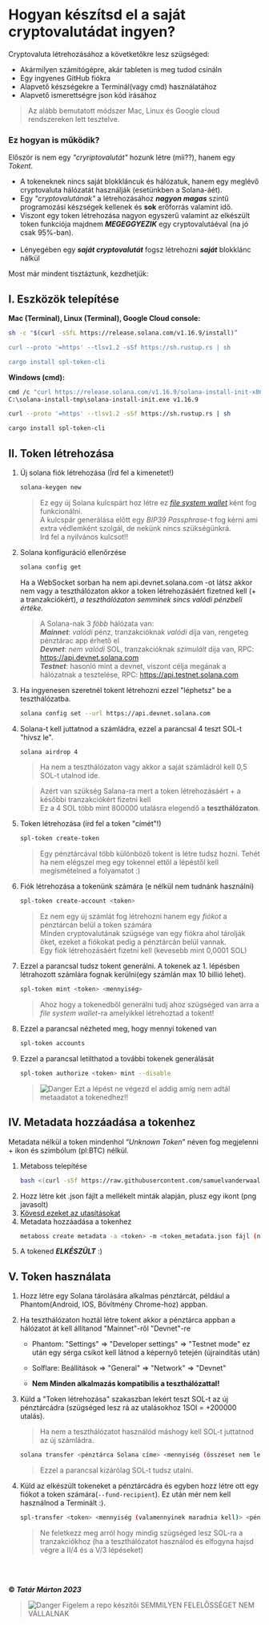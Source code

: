 # Hogyan készítsd el a saját cryptovalutádat ingyen?

Cryptovaluta létrehozásához a követketőkre lesz szügséged:
- Akármilyen számitógépre, akár tableten is meg tudod csináln
- Egy ingyenes GitHub fiókra
- Alapvető készségekre a Terminál(vagy cmd) használatához
- Alapvető ismerettségre json kód írásához
  
> Az alább bemutatott módszer Mac, Linux és Google cloud rendszereken lett tesztelve.

### Ez hogyan is működik?
Először is nem egy *"cryriptovalutát"* hozunk létre (mii??), hanem egy *Tokent*.
- A tokeneknek nincs saját blokkláncuk és hálózatuk, hanem egy meglévő cryptovaluta hálózatát használják (esetünkben a Solana-áét).
- Egy *"cryptovalutának"* a létrehozásához ***nagyon magas*** szintű programozási készségek kellenek és **sok** erőforrás valamint idő.
- Viszont egy token létrehozása nagyon egyszerű valamint az elkészült token funkciója majdnem ***MEGEGGYEZIK*** egy cryptovalutáéval (na jó csak 95%-ban). <br><br>
- Lényegében egy ***saját cryptovalutát*** fogsz létrehozni ***saját*** blokklánc nálkül

Most már mindent tisztáztunk, kezdhetjük:

 ## I. Eszközök telepítése
 
 **Mac (Terminal), Linux (Terminal), Google Cloud console:**
```bash
sh -c "$(curl -sSfL https://release.solana.com/v1.16.9/install)”

curl --proto '=https' --tlsv1.2 -sSf https://sh.rustup.rs | sh

cargo install spl-token-cli
```	
**Windows (cmd):**
```bash
cmd /c "curl https://release.solana.com/v1.16.9/solana-install-init-x86_64-pc-windows-msvc.exe --output C:\solana-install-tmp\solana-install-init.exe --create-dirs"    
C:\solana-install-tmp\solana-install-init.exe v1.16.9

curl --proto '=https' --tlsv1.2 -sSf https://sh.rustup.rs | sh

cargo install spl-token-cli
```

## II. Token létrehozása

1. Új solana fiók létrehozása (Írd fel a kimenetet!)
	```bash
	solana-keygen new
	```
 
 	> Ez egy új Solana kulcspárt hoz létre ez [*file system wallet*](https://docs.solana.com/wallet-guide/file-system-wallet) ként fog funkcionálni.<br>
  	> A kulcspár generálása előtt egy *BIP39 Passphrase*-t fog kérni ami extra védlemként szolgál, de nekünk nincs szükségünkrá.<br>
  	> Ird fel a nyilvános kulcsot!!

2. Solana konfiguráció ellenőrzése
	```bash
	solana config get
	```

	Ha a WebSocket sorban ha nem  api.devnet.solana.com -ot látsz akkor nem vagy a teszthálózaton akkor a token létrehozásáért fizetned kell (+ a tranzakciókért), *a teszthálózaton semminek sincs valódi pénzbeli értéke.*<br>

	> A Solana-nak 3 *föbb* hálózata van:<br>
 	> ***Mainnet***: *valódi* pénz, tranzakcióknak *valódi* díja van, rengeteg pénztárac app érhető el <br>
 	> ***Devnet***: *nem valódi* SOL, tranzakcióknak *szimulált* dija van, RPC: https://api.devnet.solana.com <br>
 	> ***Testnet***: hasonló mint a devnet, viszont célja megának a hálózatnak a tesztelése, RPC: https://api.testnet.solana.com <br>   

4. Ha ingyenesen szeretnél tokent létrehozni ezzel "léphetsz" be a teszthálózatba.
 	```bash  
  	solana config set --url https://api.devnet.solana.com
	```
5. Solana-t kell juttatnod a számládra, ezzel a parancsal 4 teszt SOL-t "hívsz le".
	```bash   
  	solana airdrop 4
	```
   > 	Ha nem a teszthálózaton vagy akkor a saját számládról kell 0,5 SOL-t utalnod ide.

   >	Azért van szükség Salana-ra mert a token létrehozásáért + a későbbi tranzakciókért fizetni kell<br>
   >	Ez a 4 SOL több mint 800000 utalásra elegendő a **teszthálózaton**.

6. Token létrehozása (írd fel a token "címét"!)
	```bash
	spl-token create-token
	```
 	> Egy pénztárcával több különböző tokent is létre tudsz hozni.
  	> Tehét ha nem elégszel meg egy tokennel ettől a lépéstől kell megismételned a folyamatot :)
  
7. Fiók létrehozása a tokenünk számára (e nélkül nem tudnánk használni)
	```bash  
	spl-token create-account <token>
	```
 	> Ez nem egy új számlát fog létrehozni hanem egy *fiókot* a pénztárcán belül a token számára <br>
  	> Minden cryptovalutának szügsége van egy fiókra ahol tárolják őket, ezeket a fiókokat pedig a pénztárcán belül vannak. <br>
  	> Egy fiók létrehozásáért fizetni kell (kevesebb mint 0,0001 SOL) <br>
  
8. Ezzel a parancsal tudsz tokent generálni. A tokenek az 1. lépésben létrahozott számlára fognak kerülni(egy számlán max 10 billió lehet).
	```bash   
	spl-token mint <token> <mennyiség>
	```
 	> Ahoz hogy a tokenedből generálni tudj ahoz szügséged van arra a *file system wallet*-ra amelyikkel létrehoztad a tokent!

9. Ezzel a parancsal nézheted meg, hogy mennyi tokened van
	```bash   
	spl-token accounts
	```
10. Ezzel a parancsal letilthatod a további tokenek generálását
	```bash   
	spl-token authorize <token> mint --disable
	```
	> <picture>
	>   <source media="(prefers-color-scheme: light)" srcset="https://raw.githubusercontent.com/Mqxx/GitHub-Markdown/main/blockquotes/badge/light-theme/danger.svg">
	>   <img alt="Danger" src="https://raw.githubusercontent.com/Mqxx/GitHub-Markdown/main/blockquotes/badge/dark-theme/danger.svg">
	> </picture>
 	> Ezt a lépést ne végezd el addig amíg nem adtál metaadatot a tokenedhez!!


## IV. Metadata hozzáadása a tokenhez
Metadata nélkül a token mindenhol “*Unknown Token*” néven fog megjelenni + ikon és szimbólum (pl:BTC) nélkül.

1. Metaboss telepítése
	```bash   
	bash <(curl -sSf https://raw.githubusercontent.com/samuelvanderwaal/metaboss/main/scripts/install.sh)
	```
2. Hozz létre két .json fájlt a mellékelt minták alapján, plusz egy ikont (png javasolt)
3. [Kövesd ezeket az utasításokat](/.how-to-upload-to-github/upload_to_github.md)
5. Metadata hozzáadása a tokenhez
	```bash   
	metaboss create metadata -a <token> -m <token_metadata.json fájl (nem a github-os)>
	```  
6. A tokened ***ELKÉSZÜLT*** :)

## V. Token használata

1. Hozz létre egy Solana tárolására alkalmas pénztárcát, például a Phantom(Android, IOS, Bővítmény Chrome-hoz) appban.
2. Ha teszthálózaton hoztál létre tokent akkor a pénztárca appban a hálózatot át kell állítanod "Mainnet"-ről "Devnet"-re
   - Phantom: "Settings" => "Developer settings" => "Testnet mode" ez után egy sérga csíkot kell látnod a képernyő tetején (újraindítás után)
   - Solflare: Beállítások => "General" => "Network" => "Devnet"
     
   - **Nem Minden alkalmazás kompatibilis a teszthálózattal!**     
3. Küld a "Token létrehozása" szakaszban lekért teszt SOL-t az új pénztárcádra (szügséged lesz rá az utalásokhoz 1SOl = +200000 utalás).

	> Ha nem a teszthálózatot használód máshogy kell SOL-t juttatnod az új számládra.
	```bash   
	solana transfer <pénztárca Solana címe> <mennyiség (összeset nem lehet)>
	```
 	> Ezzel a parancsal kizárólag SOL-t tudsz utalni.
  
4. Küld az elkészült tokeneket a pénztárcádra és egyben hozz létre ott egy fiókot a token számára(`--fund-recipient`). Ez után mér nem kell használnod a Terminált :).
	```bash
	spl-transfer <token> <mennyiség (valamennyinek maradnia kell)> <pénztárca Solana címe> --fund-recipient
	```
   > Ne feletkezz meg arról hogy mindig szügséged lesz SOL-ra a tranzakciókhoz (ha a teszthálózatot használod és elfogyna hajsd végre a II/4 és a V/3 lépéseket)
   
<br><br>


**© *Tatár Márton 2023***

> <picture>
>   <source media="(prefers-color-scheme: light)" srcset="https://raw.githubusercontent.com/Mqxx/GitHub-Markdown/main/blockquotes/badge/light-theme/danger.svg">
>   <img alt="Danger" src="https://raw.githubusercontent.com/Mqxx/GitHub-Markdown/main/blockquotes/badge/dark-theme/danger.svg">
> </picture>
> Figelem a repo készítői SEMMILYEN FELELŐSSÉGET NEM VÁLLALNAK
